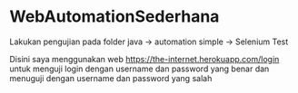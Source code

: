 # WebAutomationSederhana

Lakukan pengujian pada folder java -> automation simple -> Selenium Test

Disini saya menggunakan web https://the-internet.herokuapp.com/login
untuk menguji login dengan username dan password yang benar
dan menuguji dengan username dan password yang salah

